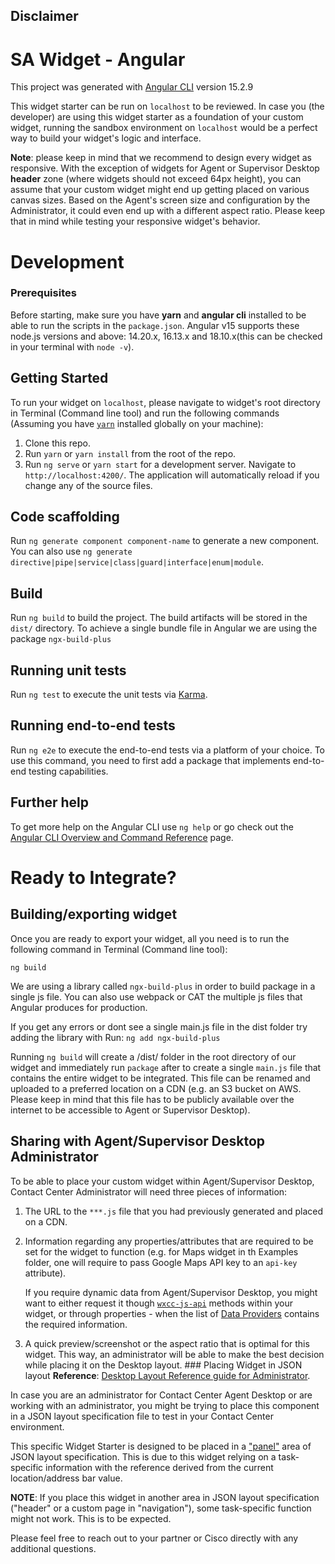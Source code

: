 ## Disclaimer

# SA Widget - Angular

This project was generated with [Angular CLI](https://github.com/angular/angular-cli) version 15.2.9

This widget starter can be run on `localhost` to be reviewed. In case you (the developer) are using this widget starter as a foundation of your custom widget, running the sandbox environment on `localhost` would be a perfect way to build your widget's logic and interface.

**Note**: please keep in mind that we recommend to design every widget as responsive. With the exception of widgets for Agent or Supervisor Desktop **header** zone (where widgets should not exceed 64px height), you can assume that your custom widget might end up getting placed on various canvas sizes. Based on the Agent's screen size and configuration by the Administrator, it could even end up with a different aspect ratio. Please keep that in mind while testing your responsive widget's behavior.

# Development

### Prerequisites

Before starting, make sure you have **yarn** and **angular cli** installed to be able to run the scripts in the `package.json`. Angular v15 supports these node.js versions and above: 14.20.x, 16.13.x and 18.10.x(this can be checked in your terminal with `node -v`).

## Getting Started

To run your widget on `localhost`, please navigate to widget's root directory in Terminal (Command line tool) and run the following commands (Assuming you have [`yarn`](https://classic.yarnpkg.com/en/docs/install/#mac-stable) installed globally on your machine):

1. Clone this repo.
2. Run `yarn` or `yarn install` from the root of the repo.
3. Run `ng serve` or `yarn start` for a development server. Navigate to `http://localhost:4200/`. The application will automatically reload if you change any of the source files.

## Code scaffolding

Run `ng generate component component-name` to generate a new component. You can also use `ng generate directive|pipe|service|class|guard|interface|enum|module`.

## Build

Run `ng build` to build the project. The build artifacts will be stored in the `dist/` directory.
To achieve a single bundle file in Angular we are using the package `ngx-build-plus`

## Running unit tests

Run `ng test` to execute the unit tests via [Karma](https://karma-runner.github.io).

## Running end-to-end tests

Run `ng e2e` to execute the end-to-end tests via a platform of your choice. To use this command, you need to first add a package that implements end-to-end testing capabilities.

## Further help

To get more help on the Angular CLI use `ng help` or go check out the [Angular CLI Overview and Command Reference](https://angular.io/cli) page.

# Ready to Integrate?

## Building/exporting widget

Once you are ready to export your widget, all you need is to run the following command in Terminal (Command line tool):

```
ng build
```

We are using a library called `ngx-build-plus` in order to build package in a single js file. You can also use webpack or CAT the multiple js files that Angular produces for production.

If you get any errors or dont see a single main.js file in the dist folder try adding the library with Run: `ng add ngx-build-plus`

Running `ng build` will create a /dist/ folder in the root directory of our widget and immediately run `package` after to create a single `main.js` file that contains the entire widget to be integrated. This file can be renamed and uploaded to a preferred location on a CDN (e.g. an S3 bucket on AWS. Please keep in mind that this file has to be publicly available over the internet to be accessible to Agent or Supervisor Desktop).

## Sharing with Agent/Supervisor Desktop Administrator

To be able to place your custom widget within Agent/Supervisor Desktop, Contact Center Administrator will need three pieces of information:

1. The URL to the `***.js` file that you had previously generated and placed on a CDN.
2. Information regarding any properties/attributes that are required to be set for the widget to function (e.g. for Maps widget in th Examples folder, one will require to pass Google Maps API key to an `api-key` attribute).

   If you require dynamic data from Agent/Supervisor Desktop, you might want to either request it though [`wxcc-js-api`](https://www.cisco.com/c/en/us/td/docs/voice_ip_comm/cust_contact/contact_center/webexcc/developer_20/webexcc_b_20-desktop-developer-guide-/webexcc_m_30-javascript-sdk.html) methods within your widget, or through properties - when the list of [Data Providers](https://www.cisco.com/c/en/us/td/docs/voice_ip_comm/cust_contact/contact_center/webexcc/developer_20/webexcc_b_20-desktop-developer-guide-/webexcc_m_30-build-a-custom-widget.html#Cisco_Reference.dita_f673d97b-a10a-48b7-9ebe-05c188980918) contains the required information.

3. A quick preview/screenshot or the aspect ratio that is optimal for this widget. This way, an administrator will be able to make the best decision while placing it on the Desktop layout. ### Placing Widget in JSON layout
   **Reference**: [Desktop Layout Reference guide for Administrator](https://www.cisco.com/c/en/us/td/docs/voice_ip_comm/cust_contact/contact_center/webexcc/SetupandAdministrationGuide_2/b_mp-release-2/b_cc-release-2_chapter_011.html#topic_8230815F4023699032326F948C3F1495).

In case you are an administrator for Contact Center Agent Desktop or are working with an administrator, you might be trying to place this component in a JSON layout specification file to test in your Contact Center environment.

This specific Widget Starter is designed to be placed in a ["panel"](https://www.cisco.com/c/en/us/td/docs/voice_ip_comm/cust_contact/contact_center/webexcc/SetupandAdministrationGuide_2/b_mp-release-2/b_cc-release-2_chapter_011.html#Cisco_Generic_Topic.dita_1ae68ee3-0948-47ad-a04d-ae182dae573e) area of JSON layout specification. This is due to this widget relying on a task-specific information with the reference derived from the current location/address bar value.

**NOTE**: If you place this widget in another area in JSON layout specification ("header" or a custom page in "navigation"), some task-specific function might not work. This is to be expected.

Please feel free to reach out to your partner or Cisco directly with any additional questions.
